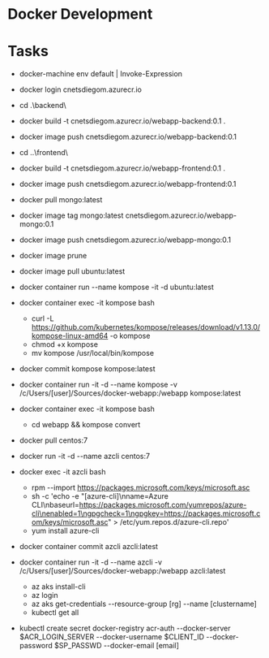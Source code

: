 Docker Development
======================

# Tasks
* docker-machine env default | Invoke-Expression
* docker login cnetsdiegom.azurecr.io
* cd .\backend\
* docker build -t cnetsdiegom.azurecr.io/webapp-backend:0.1 .
* docker image push cnetsdiegom.azurecr.io/webapp-backend:0.1
* cd ..\frontend\
* docker build -t cnetsdiegom.azurecr.io/webapp-frontend:0.1 .
* docker image push cnetsdiegom.azurecr.io/webapp-frontend:0.1
* docker pull mongo:latest
* docker image tag mongo:latest cnetsdiegom.azurecr.io/webapp-mongo:0.1
* docker image push cnetsdiegom.azurecr.io/webapp-mongo:0.1
* docker image prune
* docker image pull ubuntu:latest
* docker container run --name kompose -it -d ubuntu:latest
* docker container exec -it kompose bash
  - curl -L https://github.com/kubernetes/kompose/releases/download/v1.13.0/kompose-linux-amd64 -o kompose
  - chmod +x kompose
  - mv kompose /usr/local/bin/kompose
* docker commit kompose kompose:latest
* docker container run -it -d --name kompose -v /c/Users/[user]/Sources/docker-webapp:/webapp kompose:latest
* docker container exec -it kompose bash
  - cd webapp && kompose convert
* docker pull centos:7
* docker run -it -d --name azcli centos:7
* docker exec -it azcli bash
  - rpm --import https://packages.microsoft.com/keys/microsoft.asc
  - sh -c 'echo -e "[azure-cli]\nname=Azure CLI\nbaseurl=https://packages.microsoft.com/yumrepos/azure-cli\nenabled=1\ngpgcheck=1\ngpgkey=https://packages.microsoft.com/keys/microsoft.asc" > /etc/yum.repos.d/azure-cli.repo'
  - yum install azure-cli
* docker container commit azcli azcli:latest
* docker container run -it -d --name azcli -v /c/Users/[user]/Sources/docker-webapp:/webapp azcli:latest
  - az aks install-cli
  - az login
  - az aks get-credentials --resource-group [rg] --name [clustername]
  - kubectl get all

*  kubectl create secret docker-registry acr-auth --docker-server $ACR_LOGIN_SERVER --docker-username $CLIENT_ID --docker-password $SP_PASSWD --docker-email [email]
